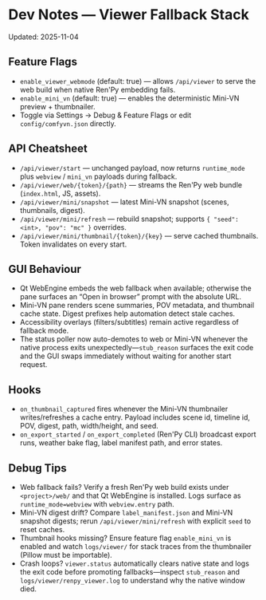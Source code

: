 # Dev Notes — Viewer Fallback Stack

Updated: 2025-11-04

## Feature Flags
- `enable_viewer_webmode` (default: true) — allows `/api/viewer` to serve the web build when native Ren'Py embedding fails.
- `enable_mini_vn` (default: true) — enables the deterministic Mini-VN preview + thumbnailer.
- Toggle via Settings → Debug & Feature Flags or edit `config/comfyvn.json` directly.

## API Cheatsheet
- `/api/viewer/start` — unchanged payload, now returns `runtime_mode` plus `webview` / `mini_vn` payloads during fallback.
- `/api/viewer/web/{token}/{path}` — streams the Ren'Py web bundle (`index.html`, JS, assets).
- `/api/viewer/mini/snapshot` — latest Mini-VN snapshot (scenes, thumbnails, digest).
- `/api/viewer/mini/refresh` — rebuild snapshot; supports `{ "seed": <int>, "pov": "mc" }` overrides.
- `/api/viewer/mini/thumbnail/{token}/{key}` — serve cached thumbnails. Token invalidates on every start.

## GUI Behaviour
- Qt WebEngine embeds the web fallback when available; otherwise the pane surfaces an “Open in browser” prompt with the absolute URL.
- Mini-VN pane renders scene summaries, POV metadata, and thumbnail cache state. Digest prefixes help automation detect stale caches.
- Accessibility overlays (filters/subtitles) remain active regardless of fallback mode.
- The status poller now auto-demotes to web or Mini-VN whenever the native process exits unexpectedly—`stub_reason` surfaces the exit code and the GUI swaps immediately without waiting for another start request.

## Hooks
- `on_thumbnail_captured` fires whenever the Mini-VN thumbnailer writes/refreshes a cache entry. Payload includes scene id, timeline id, POV, digest, path, width/height, and seed.
- `on_export_started` / `on_export_completed` (Ren'Py CLI) broadcast export runs, weather bake flag, label manifest path, and error states.

## Debug Tips
- Web fallback fails? Verify a fresh Ren'Py web build exists under `<project>/web/` and that Qt WebEngine is installed. Logs surface as `runtime_mode=webview` with `webview.entry` path.
- Mini-VN digest drift? Compare `label_manifest.json` and Mini-VN snapshot digests; rerun `/api/viewer/mini/refresh` with explicit `seed` to reset caches.
- Thumbnail hooks missing? Ensure feature flag `enable_mini_vn` is enabled and watch `logs/viewer/` for stack traces from the thumbnailer (Pillow must be importable).
- Crash loops? `viewer.status` automatically clears native state and logs the exit code before promoting fallbacks—inspect `stub_reason` and `logs/viewer/renpy_viewer.log` to understand why the native window died.
